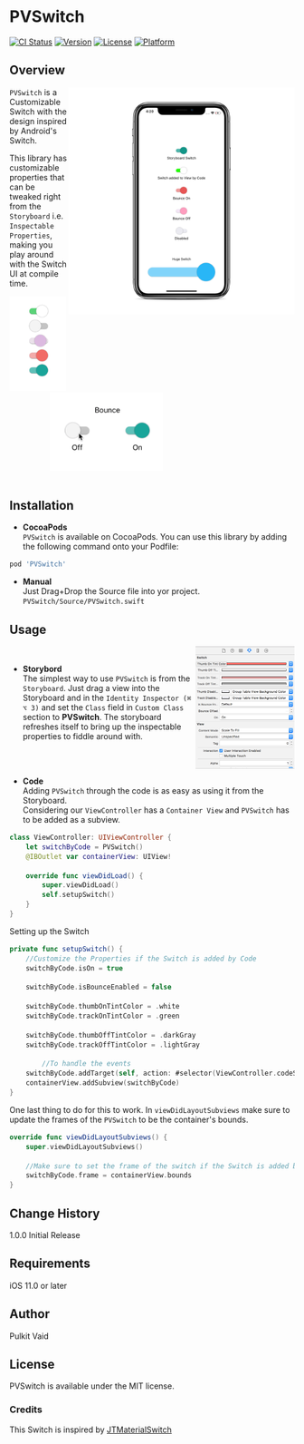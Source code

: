 # PVSwitch

[![CI Status](http://img.shields.io/travis/pulkit-vaid/PVSwitch.svg?style=flat)](https://travis-ci.org/pulkit-vaid/PVSwitch)
[![Version](https://img.shields.io/cocoapods/v/PVSwitch.svg?style=flat)](http://cocoapods.org/pods/PVSwitch)
[![License](https://img.shields.io/cocoapods/l/PVSwitch.svg?style=flat)](http://cocoapods.org/pods/PVSwitch)
[![Platform](https://img.shields.io/cocoapods/p/PVSwitch.svg?style=flat)](http://cocoapods.org/pods/PVSwitch)

## Overview
<img src="Screens/MockUp.png" width="400" align="right" />

`PVSwitch` is a Customizable Switch with the design inspired by Android's Switch. 

This library has customizable properties that can be tweaked right from the `Storyboard` i.e. `Inspectable Properties`, making you play around with the Switch UI at compile time. 

<img src="Screens/Rainbow.gif" width="100" />      &nbsp;&nbsp;&nbsp;&nbsp;&nbsp;&nbsp;&nbsp;&nbsp;&nbsp;&nbsp;&nbsp;&nbsp;&nbsp;&nbsp;&nbsp;&nbsp;&nbsp;
<img src="Screens/Bounce.gif" width="200" />
<br/>
<br/> 
## Installation
* **CocoaPods** <br/>
`PVSwitch` is available on CocoaPods.
You can use this library by adding the following command onto your Podfile:
```ruby
pod 'PVSwitch'
```

* **Manual** <br/>
Just Drag+Drop the Source file into yor project. `PVSwitch/Source/PVSwitch.swift`


## Usage
<img src="Screens/Inspectable.png" width="175" align="right" /> <br/>

* **Storybord**  <br/>
The simplest way to use `PVSwitch` is from the `Storyboard`. Just drag a view into the Storyboard and in the `Identity Inspector (⌘ ⌥ 3)` and set the `Class` field in `Custom Class` section to **PVSwitch**. 
The storyboard refreshes itself to bring up the inspectable properties to fiddle around with. 

<br/>
<br/>

* **Code** <br/>
Adding `PVSwitch` through the code is as easy as using it from the Storyboard. <br/>
Considering our `ViewController` has a `Container View` and `PVSwitch` has to be added as a subview.

```swift 
class ViewController: UIViewController {
	let switchByCode = PVSwitch()
	@IBOutlet var containerView: UIView!

	override func viewDidLoad() {
		super.viewDidLoad()
		self.setupSwitch()
	}
}
```
Setting up the Switch
```swift
private func setupSwitch() {
	//Customize the Properties if the Switch is added by Code
	switchByCode.isOn = true

	switchByCode.isBounceEnabled = false

	switchByCode.thumbOnTintColor = .white
	switchByCode.trackOnTintColor = .green

	switchByCode.thumbOffTintColor = .darkGray
	switchByCode.trackOffTintColor = .lightGray

        //To handle the events
	switchByCode.addTarget(self, action: #selector(ViewController.codeSwitchAction(sender:)), for: .valueChanged)
	containerView.addSubview(switchByCode)
}
```
One last thing to do for this to work. In `viewDidLayoutSubviews` make sure to update the frames of the `PVSwitch` to be the container's bounds. 
```swift
override func viewDidLayoutSubviews() {
	super.viewDidLayoutSubviews()

	//Make sure to set the frame of the switch if the Switch is added by Code
	switchByCode.frame = containerView.bounds
}
```

## Change History
1.0.0 Initial Release

## Requirements
iOS 11.0 or later

## Author
Pulkit Vaid

## License
PVSwitch is available under the MIT license.

### Credits
This Switch is inspired by [JTMaterialSwitch](https://github.com/JunichiT/JTMaterialSwitch/)
